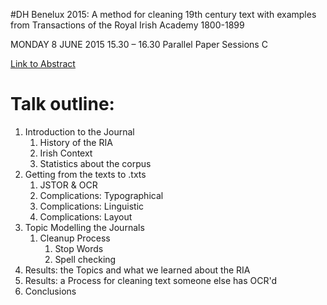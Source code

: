 #DH Benelux 2015: A	method	for	cleaning	19th century	text	with examples	from	Transactions	of	the	Royal	Irish Academy 1800-1899

MONDAY 8 JUNE 2015 15.30 – 16.30	Parallel Paper Sessions C

[Link to Abstract](http://dhbenelux.org/wp-content/uploads/2015/04/12.pdf)

# Talk outline:

1. Introduction to the Journal
    1. History of the RIA
    2. Irish Context
    3. Statistics about the corpus
2. Getting from the texts to .txts
    1. JSTOR &amp; OCR
    2. Complications: Typographical
    3. Complications: Linguistic
    4. Complications: Layout
3. Topic Modelling the Journals
    1. Cleanup Process
        1. Stop Words
        2. Spell checking
4. Results: the Topics and what we learned about the RIA
5. Results: a Process for cleaning text someone else has OCR'd
6. Conclusions

